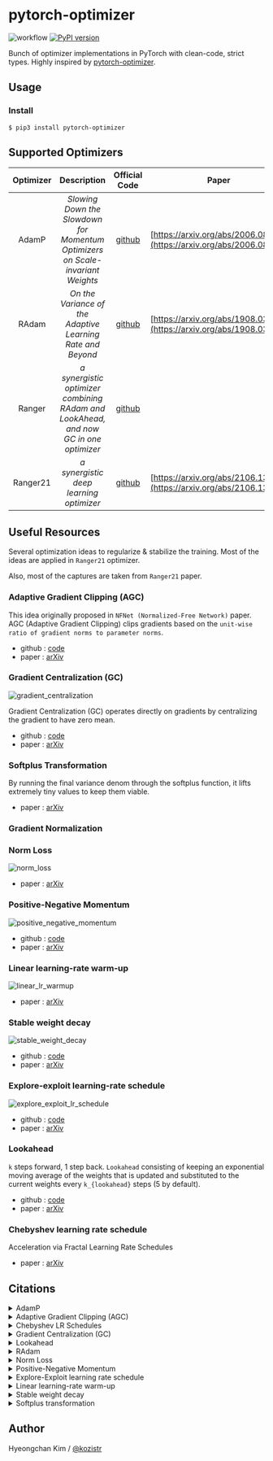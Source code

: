 # pytorch-optimizer

![workflow](https://github.com/kozistr/pytorch_optimizer/actions/workflows/ci.yml/badge.svg?branch=main) [![PyPI version](https://badge.fury.io/py/pytorch-optimizer.svg)](https://badge.fury.io/py/pytorch-optimizer)

Bunch of optimizer implementations in PyTorch with clean-code, strict types. Highly inspired by [pytorch-optimizer](https://github.com/jettify/pytorch-optimizer).

## Usage

### Install

```
$ pip3 install pytorch-optimizer
```

## Supported Optimizers

| Optimizer | Description | Official Code | Paper |
| :---: | :---: | :---: | :---: |
| AdamP | *Slowing Down the Slowdown for Momentum Optimizers on Scale-invariant Weights* | [github](https://github.com/clovaai/AdamP) | [https://arxiv.org/abs/2006.08217](https://arxiv.org/abs/2006.08217) |
| RAdam | *On the Variance of the Adaptive Learning Rate and Beyond* | [github](https://github.com/LiyuanLucasLiu/RAdam) | [https://arxiv.org/abs/1908.03265](https://arxiv.org/abs/1908.03265) |
| Ranger | *a synergistic optimizer combining RAdam and LookAhead, and now GC in one optimizer* | [github](https://github.com/lessw2020/Ranger-Deep-Learning-Optimizer) | |
| Ranger21 | *a synergistic deep learning optimizer* | [github](https://github.com/lessw2020/Ranger21) | [https://arxiv.org/abs/2106.13731](https://arxiv.org/abs/2106.13731) |

## Useful Resources

Several optimization ideas to regularize & stabilize the training. Most of the ideas are applied in `Ranger21` optimizer.

Also, most of the captures are taken from `Ranger21` paper.

### Adaptive Gradient Clipping (AGC)

This idea originally proposed in `NFNet (Normalized-Free Network)` paper. 
AGC (Adaptive Gradient Clipping) clips gradients based on the `unit-wise ratio of gradient norms to parameter norms`.

* github : [code](https://github.com/deepmind/deepmind-research/tree/master/nfnets)
* paper : [arXiv](https://arxiv.org/abs/2102.06171)

### Gradient Centralization (GC)

![gradient_centralization](assets/gradient_centralization.png)

Gradient Centralization (GC) operates directly on gradients by centralizing the gradient to have zero mean.

* github : [code](https://github.com/Yonghongwei/Gradient-Centralization)
* paper : [arXiv](https://arxiv.org/abs/2004.01461)

### Softplus Transformation

By running the final variance denom through the softplus function, it lifts extremely tiny values to keep them viable.

* paper : [arXiv](https://arxiv.org/abs/1908.00700)

### Gradient Normalization

### Norm Loss

![norm_loss](assets/norm_loss.png)

* paper : [arXiv](https://arxiv.org/abs/2103.06583)

### Positive-Negative Momentum

![positive_negative_momentum](assets/positive_negative_momentum.png)

* github : [code](https://github.com/zeke-xie/Positive-Negative-Momentum)
* paper : [arXiv](https://arxiv.org/abs/2103.17182)

### Linear learning-rate warm-up

![linear_lr_warmup](assets/linear_lr_warmup.png)

* paper : [arXiv](https://arxiv.org/abs/1910.04209)

### Stable weight decay

![stable_weight_decay](assets/stable_weight_decay.png)

* github : [code](https://github.com/zeke-xie/stable-weight-decay-regularization)
* paper : [arXiv](https://arxiv.org/abs/2011.11152)

### Explore-exploit learning-rate schedule

![explore_exploit_lr_schedule](assets/explore_exploit_lr_schedule.png)

* github : [code](https://github.com/nikhil-iyer-97/wide-minima-density-hypothesis)
* paper : [arXiv](https://arxiv.org/abs/2003.03977)

### Lookahead

`k` steps forward, 1 step back. `Lookahead` consisting of keeping an exponential moving average of the weights that is 
updated and substituted to the current weights every `k_{lookahead}` steps (5 by default).

* github : [code](https://github.com/alphadl/lookahead.pytorch)
* paper : [arXiv](https://arxiv.org/abs/1907.08610v2)

### Chebyshev learning rate schedule

Acceleration via Fractal Learning Rate Schedules

* paper : [arXiv](https://arxiv.org/abs/2103.01338v1)

## Citations

<details>

<summary>AdamP</summary>

```
@inproceedings{heo2021adamp,
    title={AdamP: Slowing Down the Slowdown for Momentum Optimizers on Scale-invariant Weights},
    author={Heo, Byeongho and Chun, Sanghyuk and Oh, Seong Joon and Han, Dongyoon and Yun, Sangdoo and Kim, Gyuwan and Uh, Youngjung and Ha, Jung-Woo},
    year={2021},
    booktitle={International Conference on Learning Representations (ICLR)},
}
```

</details>

<details>

<summary>Adaptive Gradient Clipping (AGC)</summary>

```
@article{brock2021high,
  author={Andrew Brock and Soham De and Samuel L. Smith and Karen Simonyan},
  title={High-Performance Large-Scale Image Recognition Without Normalization},
  journal={arXiv preprint arXiv:2102.06171},
  year={2021}
}
```

</details>

<details>

<summary>Chebyshev LR Schedules</summary>

```
@article{agarwal2021acceleration,
  title={Acceleration via Fractal Learning Rate Schedules},
  author={Agarwal, Naman and Goel, Surbhi and Zhang, Cyril},
  journal={arXiv preprint arXiv:2103.01338},
  year={2021}
}
```

</details>

<details>

<summary>Gradient Centralization (GC)</summary>

```
@inproceedings{yong2020gradient,
  title={Gradient centralization: A new optimization technique for deep neural networks},
  author={Yong, Hongwei and Huang, Jianqiang and Hua, Xiansheng and Zhang, Lei},
  booktitle={European Conference on Computer Vision},
  pages={635--652},
  year={2020},
  organization={Springer}
}
```

</details>

<details>

<summary>Lookahead</summary>

```
@article{zhang2019lookahead,
  title={Lookahead optimizer: k steps forward, 1 step back},
  author={Zhang, Michael R and Lucas, James and Hinton, Geoffrey and Ba, Jimmy},
  journal={arXiv preprint arXiv:1907.08610},
  year={2019}
}
```

</details>

<details>

<summary>RAdam</summary>

```
@inproceedings{liu2019radam,
 author = {Liu, Liyuan and Jiang, Haoming and He, Pengcheng and Chen, Weizhu and Liu, Xiaodong and Gao, Jianfeng and Han, Jiawei},
 booktitle = {Proceedings of the Eighth International Conference on Learning Representations (ICLR 2020)},
 month = {April},
 title = {On the Variance of the Adaptive Learning Rate and Beyond},
 year = {2020}
}
```

</details>

<details>

<summary>Norm Loss</summary>

```
@inproceedings{georgiou2021norm,
  title={Norm Loss: An efficient yet effective regularization method for deep neural networks},
  author={Georgiou, Theodoros and Schmitt, Sebastian and B{\"a}ck, Thomas and Chen, Wei and Lew, Michael},
  booktitle={2020 25th International Conference on Pattern Recognition (ICPR)},
  pages={8812--8818},
  year={2021},
  organization={IEEE}
}
```

</details>

<details>

<summary>Positive-Negative Momentum</summary>

```
@article{xie2021positive,
  title={Positive-Negative Momentum: Manipulating Stochastic Gradient Noise to Improve Generalization},
  author={Xie, Zeke and Yuan, Li and Zhu, Zhanxing and Sugiyama, Masashi},
  journal={arXiv preprint arXiv:2103.17182},
  year={2021}
}
```

</details>

<details>

<summary>Explore-Exploit learning rate schedule</summary>

```
@article{iyer2020wide,
  title={Wide-minima Density Hypothesis and the Explore-Exploit Learning Rate Schedule},
  author={Iyer, Nikhil and Thejas, V and Kwatra, Nipun and Ramjee, Ramachandran and Sivathanu, Muthian},
  journal={arXiv preprint arXiv:2003.03977},
  year={2020}
}
```

</details>

<details>

<summary>Linear learning-rate warm-up</summary>

```
@article{ma2019adequacy,
  title={On the adequacy of untuned warmup for adaptive optimization},
  author={Ma, Jerry and Yarats, Denis},
  journal={arXiv preprint arXiv:1910.04209},
  volume={7},
  year={2019}
}
```

</details>

<details>

<summary>Stable weight decay</summary>

```
@article{xie2020stable,
  title={Stable weight decay regularization},
  author={Xie, Zeke and Sato, Issei and Sugiyama, Masashi},
  journal={arXiv preprint arXiv:2011.11152},
  year={2020}
}
```

</details>

<details>

<summary>Softplus transformation</summary>

```
@article{tong2019calibrating,
  title={Calibrating the adaptive learning rate to improve convergence of adam},
  author={Tong, Qianqian and Liang, Guannan and Bi, Jinbo},
  journal={arXiv preprint arXiv:1908.00700},
  year={2019}
}
```

</details>

## Author

Hyeongchan Kim / [@kozistr](http://kozistr.tech/about)
